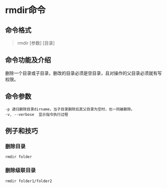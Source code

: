 # rmdir命令 #

## 命令格式 ##
> rmdir [参数] [目录]

## 命令功能及介绍 ##

删除一个目录或子目录，删改的目录必须是空目录，且对操作的父目录必须就有写权限。

## 命令参数 ##

    -p 递归删除目录dirname，当子目录删除后其父目录为空时，也一同被删除。
    -v, --verbose  显示指令执行过程

## 例子和技巧 ##

### 删除目录 ###

    rmdir folder

### 删除级联目录 ###

    rmdir folder1/folder2
